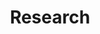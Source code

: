---
title: Research
layout: collection
permalink: /research/
collection: research
entries_layout: grid
---